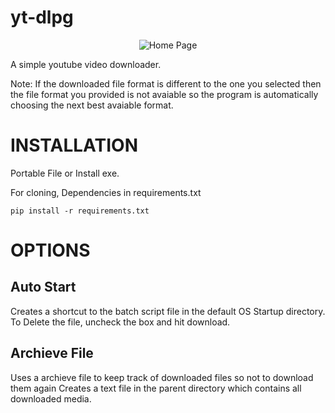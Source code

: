 # yt-dlpg

<p align="center">
  <img src="https://github.com/HauseMasterZ/yt-dlpg/assets/113833707/b77d1e6d-6092-43df-85fe-130ccbd5eccf" alt="Home Page"/>
</p>
A simple youtube video downloader.


Note: If the downloaded file format is different to the one you selected then the file format you provided is not avaiable so the program is automatically choosing the next best avaiable format.

# INSTALLATION
Portable File or Install exe.


For cloning, Dependencies in requirements.txt


``` pip install -r requirements.txt ```


# OPTIONS
## Auto Start
Creates a shortcut to the batch script file in the default OS Startup directory.
To Delete the file, uncheck the box and hit download.

## Archieve File
Uses a archieve file to keep track of downloaded files so not to download them again
Creates a text file in the parent directory which contains all downloaded media.
